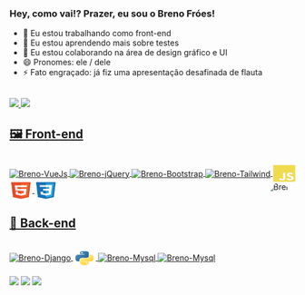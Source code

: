 ### Hey, como vai!? Prazer, eu sou o Breno Fróes!

- 🔭 Eu estou trabalhando como front-end
- 🌱 Eu estou aprendendo mais sobre testes
- 👯 Eu estou colaborando na área de design gráfico e UI
- 😄 Pronomes: ele / dele
- ⚡ Fato engraçado: já fiz uma apresentação desafinada de flauta

</br>
<div>
  <a href="https://www.linkedin.com/in/breno-froes/">
  <img height="180em" src="https://github-readme-stats.vercel.app/api?username=brenofroes&show_icons=true&theme=tokyonight&include_all_commits=true&count_private=true"/>
  <img height="180em" src="https://github-readme-stats.vercel.app/api/top-langs/?username=brenofroes&layout=compact&langs_count=7&theme=tokyonight"/>
</div>

<h2> 🖼 Front-end </h2>
  
<div style="display: inline_block"><br>
  <img align="center" alt="Breno-VueJs" height="30" width="40" src="https://cdn.jsdelivr.net/gh/devicons/devicon/icons/vuejs/vuejs-original.svg">
  <img align="center" alt="Breno-jQuery" height="30" width="40" src="https://cdn.jsdelivr.net/gh/devicons/devicon/icons/jquery/jquery-original.svg">
  <img align="center" alt="Breno-Bootstrap" height="30" width="40" src="https://cdn.jsdelivr.net/gh/devicons/devicon/icons/bootstrap/bootstrap-original.svg">
  <img align="center" alt="Breno-Tailwind" height="30" width="40" src="https://cdn.jsdelivr.net/gh/devicons/devicon/icons/tailwindcss/tailwindcss-original-wordmark.svg">
  <img align="center" alt="Breno-Js" height="30" width="40" src="https://raw.githubusercontent.com/devicons/devicon/master/icons/javascript/javascript-plain.svg">
  <img align="center" alt="Breno-HTML" height="30" width="40" src="https://raw.githubusercontent.com/devicons/devicon/master/icons/html5/html5-original.svg">
  <img align="center" alt="Breno-CSS" height="30" width="40" src="https://raw.githubusercontent.com/devicons/devicon/master/icons/css3/css3-original.svg">
  <img align="right" alt="Breno" height="150" style="border-radius:50%;" src="https://i.ibb.co/bW3qTwD/7456520f-ec8c-48dd-b8fd-7e470efb5fa0.jpg">
</div>

<h2>🎲 Back-end </h2>
  
<div style="display: inline_block"><br>
  <img align="center" alt="Breno-Django" height="30" width="40" src="https://cdn.jsdelivr.net/gh/devicons/devicon/icons/django/django-plain.svg">
  <img align="center" alt="Breno-Python" height="30" width="40" src="https://raw.githubusercontent.com/devicons/devicon/master/icons/python/python-original.svg">
  <img align="center" alt="Breno-Mysql" height="30" width="40" src="https://cdn.jsdelivr.net/gh/devicons/devicon/icons/mysql/mysql-original.svg">
  <img align="center" alt="Breno-Mysql" height="30" width="40" src="https://cdn.jsdelivr.net/gh/devicons/devicon/icons/mongodb/mongodb-original.svg">
</div>
<br>
<div> 
  <a href="https://instagram.com/brenofroes" target="_blank"><img src="https://img.shields.io/badge/-Instagram-%23E4405F?style=for-the-badge&logo=instagram&logoColor=white" target="_blank"></a>
  <a href = "mailto:bfroes58@gmail.com"><img src="https://img.shields.io/badge/-Gmail-%23333?style=for-the-badge&logo=gmail&logoColor=white" target="_blank"></a>
  <a href="https://www.linkedin.com/in/breno-froes/" target="_blank"><img src="https://img.shields.io/badge/-LinkedIn-%230077B5?style=for-the-badge&logo=linkedin&logoColor=white" target="_blank"></a> 
</div>
